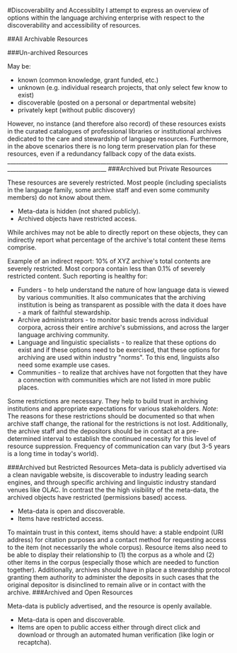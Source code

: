 #Discoverability and Accessiblity
I attempt to express an overview of options within the language archiving enterprise with respect to the discoverability and accessibility of resources.
   
##All Archivable Resources

###Un-archived Resources
   
May be:
* known (common knowledge, grant funded, etc.)
* unknown (e.g. individual research projects, that only select few know to exist)
* discoverable (posted on a personal or departmental website)
* privately kept (without public discovery)
   
However, no instance (and therefore also record) of these resources exists in the curated catalogues of professional libraries or institutional archives dedicated to the care and stewardship of language resources. Furthermore, in the above scenarios there is no long term preservation plan for these resources, even if a redundancy fallback copy of the data exists.
     _________________________________________________________________________________________________________________
###Archived but Private Resources
   
These resources are severely restricted. Most people (including specialists in the language family, some archive staff and even some community members) do not know about them.
* Meta-data is hidden (not shared publicly).
* Archived objects have restricted access.    
   
While archives may not be able to directly report on these objects, they can indirectly report what percentage of the archive's total content these items comprise.
   
Example of an indirect report: 10% of XYZ archive's total contents are severely restricted. Most corpora contain less than 0.1% of severely restricted content.
Such reporting is healthy for:
* Funders - to help understand the nature of how language data is viewed by various communities. It also communicates that the archiving institution is being as transparent as possible with the data it does have - a mark of faithful stewardship.
* Archive administrators - to monitor basic trends across individual corpora, across their entire archive's submissions, and across the larger language archiving community.
* Language and linguistic specialists - to realize that these options do exist and if these options need to be exercised, that these options for archiving are used within industry "norms". To this end, linguists also need some example use cases.
* Communities - to realize that archives have not forgotten that they have a connection with communities which are not listed in more public places.
   
Some restrictions are necessary. They help to build trust in archiving institutions and appropriate expectations for various stakeholders.
*Note*: The reasons for these restrictions should be documented so that when archive staff change, the rational for the restrictions is not lost. Additionally, the archive staff and the depositors should be in contact at a pre-determined interval to establish the continued necessity for this level of resource suppression. Frequency of communication can vary (but 3-5 years is a long time in today's world).
   
###Archived but Restricted Resources
Meta-data is publicly advertised via a clean navigable website, is discoverable to industry leading search engines, and through specific archiving and linguistic industry standard venues like OLAC. In contrast the the high visibility of the meta-data, the archived objects have restricted (permissions based) access.
* Meta-data is open and discoverable.
* Items have restricted access.
   
To maintain trust in this context, items should have: a stable endpoint (URI address) for citation purposes and a contact method for requesting access to the item (not necessarily the whole corpus). Resource items also need to be able to display their relationship to (1) the corpus as a whole and (2) other items in the corpus (especially those which are needed to function together). Additionally, archives should have in place a stewardship protocol granting them authority to administer the deposits in such cases that the original depositor is disinclined to remain alive or in contact with the archive.
###Archived and Open Resources
   
Meta-data is publicly advertised, and the resource is openly available.
* Meta-data is open and discoverable.
* Items are open to public access either through direct click and download or through an automated human verification (like login or recaptcha).

